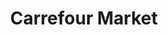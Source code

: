 ---
title: "Carrefour Market"
url: /nerja/carrefour-market-ctra-malaga-almeria/
shop: Supermarkt
---